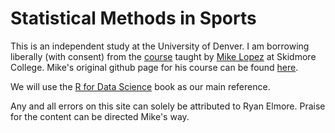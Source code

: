 # Statistical Methods in Sports

This is an independent study at the University of Denver.  I am borrowing 
liberally (with consent) from the
[course](https://statsbylopez.com/stats-sports-class/) taught by 
[Mike Lopez](https://statsbylopez.com/) at Skidmore College.  Mike's original github page for his course can be found
[here](https://github.com/statsbylopez/StatsSports). 

We will use the [R for Data Science](http://r4ds.had.co.nz/index.html) 
book as our main reference.  

Any and all errors on this site can solely be attributed to Ryan Elmore.
Praise for the content can be directed Mike's way.  
